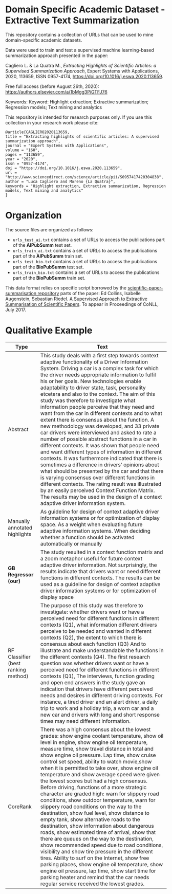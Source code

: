 # Domain Specific Academic Dataset - Extractive Text Summarization
This repository contains a collection of URLs that can be used to mine domain-specific academic datasets.

Data were used to train and test a supervised machine learning-based summarization approach presented in the paper: 

Cagliero L. & La Quatra M., *Extracting Highlights of Scientific Articles: a Supervised Summarization Approach*, Expert Systems with Applications, 2020, 113659, ISSN 0957-4174, https://doi.org/10.1016/j.eswa.2020.113659. 

Free full access (before August 26th, 2020): https://authors.elsevier.com/a/1bMgg3PiGTFJ76

Keywords: Keyword: Highlight extraction; Extractive summarization; Regression models; Text mining and analytics

This repository is intended for research purposes only. If you use this collection in your research work please cite:

```
@article{CAGLIERO2020113659,
title = "Extracting highlights of scientific articles: A supervised summarization approach",
journal = "Expert Systems with Applications",
volume = "160",
pages = "113659",
year = "2020",
issn = "0957-4174",
doi = "https://doi.org/10.1016/j.eswa.2020.113659",
url = "http://www.sciencedirect.com/science/article/pii/S0957417420304838",
author = "Luca Cagliero and Moreno {La Quatra}",
keywords = "Highlight extraction, Extractive summarization, Regression models, Text mining and analytics"
}
```

# Organization

The source files are organized as follows:

- `urls_test_ai.txt` contains a set of URLs to access the publications part of the **AIPubSumm** test set.
- `urls_train_ai.txt` contains a set of URLs to access the publications part of the **AIPubSumm** train set.
- `urls_test_bio.txt` contains a set of URLs to access the publications part of the **BioPubSumm** test set.
- `urls_train_bio.txt` contains a set of URLs to access the publications part of the **BioPubSumm** train set.

This data format relies on specific script borrowed by the [scientific-paper-summarisation repository](https://github.com/EdCo95/scientific-paper-summarisation/tree/master/DataDownloader) parts of the paper: 
Ed Collins, Isabelle Augenstein, Sebastian Riedel. [A Supervised Approach to Extractive Summarisation of Scientific Papers](https://arxiv.org/abs/1706.03946). To appear in Proceedings of CoNLL, July 2017.

# Qualitative Example

| Type                                | Text                                                                                                                                                                                                                                                                                                                                                                                                                                                                                                                                                                                                                                                                                                                                                                                                                                                                                                                                                                                                                                                                                                                                                                                                                                                                                                         |
|-------------------------------------|--------------------------------------------------------------------------------------------------------------------------------------------------------------------------------------------------------------------------------------------------------------------------------------------------------------------------------------------------------------------------------------------------------------------------------------------------------------------------------------------------------------------------------------------------------------------------------------------------------------------------------------------------------------------------------------------------------------------------------------------------------------------------------------------------------------------------------------------------------------------------------------------------------------------------------------------------------------------------------------------------------------------------------------------------------------------------------------------------------------------------------------------------------------------------------------------------------------------------------------------------------------------------------------------------------------|
| Abstract                            | This study deals with a first step towards context adaptive functionality of a Driver Information System. Driving a car is a complex task for which the driver needs appropriate information to fulfil his or her goals. New technologies enable adaptability to driver state, task, personality etcetera and also to the context. The aim of this study was therefore to investigate what information people perceive that they need and want from the car in different contexts and to what extent there is consensus about the function. A new methodology was developed, and 33 private car drivers were interviewed and asked to rate a number of possible abstract functions in a car in different contexts. It was shown that people need and want different types of information in different contexts. It was furthermore indicated that there is sometimes a difference in drivers’ opinions about what should be presented by the car and that there is varying consensus over different functions in different contexts. The rating result was illustrated by an easily perceived Context Function Matrix. The results may be used in the design of a context adaptive driver information system.                                                                                                |
| Manually annotated highlights       | As guideline for design of context adaptive driver information systems or for optimization of display space. As a weight when evaluating future adaptive information systems. When deciding whether a function should be activated automatically or manually                                                                                                                                                                                                                                                                                                                                                                                                                                                                                                                                                                                                                                                                                                                                                                                                                                                                                                                                                                                                                                                 |
| **GB Regressor (our)**              | The study resulted in a context function matrix and a zoom metaphor useful for future context adaptive driver information. Not surprisingly, the results indicate that drivers want or need different functions in different contexts. The results can be used as a guideline for design of context adaptive driver information systems or for optimization of display space                                                                                                                                                                                                                                                                                                                                                                                                                                                                                                                                                                                                                                                                                                                                                                                                                                                                                                                                 |
| RF Classifier (best ranking method) | The purpose of this study was therefore to investigate: whether drivers want or have a perceived need for different functions in different contexts (Q1), what information different drivers perceive to be needed and wanted in different contexts (Q2), the extent to which there is consensus about each function (Q3) And to illustrate and make understandable the functions in the different contexts (Q4). The first research question was whether drivers want or have a perceived need for different functions in different contexts (Q1), The interviews, function grading and open end answers in the study gave an indication that drivers have different perceived needs and desires in different driving contexts. For instance, a tired driver and an alert driver, a daily trip to work and a holiday trip, a worn car and a new car and drivers with long and short response times may need different information.                                                                                                                                                                                                                                                                                                                                                                          |
| CoreRank                            | There was a high consensus about the lowest grades: show engine coolant temperature, show oil level in engine, show engine oil temperature, measure time, show travel distance in total and show engine oil pressure. Lap time, show cruise control set speed, ability to watch movie,show when it is permitted to take over, show engine oil temperature and show average speed were given the lowest scores but had a high consensus. Before driving, functions of a more strategic character are graded high: warn for slippery road conditions, show outdoor temperature, warn for slippery road conditions on the way to the destination, show fuel level, show distance to empty tank, show alternative roads to the destination, show information about dangerous roads, show estimated time of arrival, show that there are queues on the way to the destination, show recommended speed due to road conditions, visibility and show tire pressure in the different tires. Ability to surf on the Internet, show free parking places, show engine oil temperature, show engine oil pressure, lap time, show start time for parking heater and remind that the car needs regular service received the lowest grades. |
